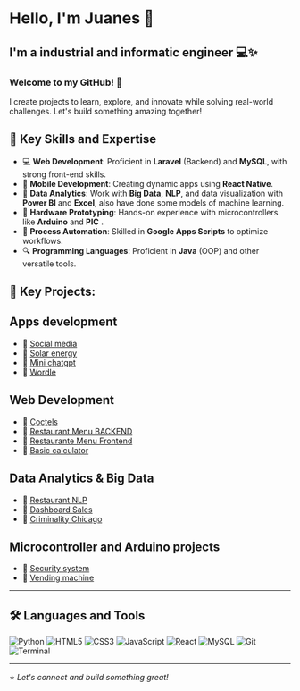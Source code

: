 # Hello, I'm Juanes 👋

## I'm a industrial and informatic engineer 💻✨

### Welcome to my GitHub! 🚀
I create projects to learn, explore, and innovate while solving real-world challenges. Let's build something amazing together!

## 🌟 Key Skills and Expertise
- 💻 **Web Development**: Proficient in **Laravel** (Backend) and **MySQL**, with strong front-end skills.
- 📱 **Mobile Development**: Creating dynamic apps using **React Native**.
- 🔐 **Data Analytics**: Work with  **Big Data**, **NLP**, and data visualization with **Power BI** and **Excel**, also have done some models of machine learning.
- 🔧 **Hardware Prototyping**: Hands-on experience with microcontrollers like **Arduino** and **PIC** .
- 🚀 **Process Automation**: Skilled in **Google Apps Scripts** to optimize workflows.
- 🔍 **Programming Languages**: Proficient in **Java** (OOP) and other versatile tools.

## 🚀 Key Projects:
## Apps development
  - 🔗 [Social media ](https://github.com/Nightjuanes/Red_social/tree/main)
  - 🔗 [Solar energy ](https://github.com/sebastiangombaUni/SolarLinkApp)
  - 🔗 [Mini chatgpt ](https://github.com/Nightjuanes/chatgpt)
  - 🔗 [Wordle](https://github.com/Nightjuanes/scrumble)
## Web Development
- 🔗 [Coctels](https://github.com/Nightjuanes/Repertorio-de-Cocteles)
- 🔗 [Restaurant Menu BACKEND ](https://github.com/Nightjuanes/product-app)
- 🔗 [Restaurante Menu Frontend ](https://github.com/andreaurro24/proyecto1)
- 🔗 [Basic calculator](https://github.com/Nightjuanes/calculator)

## Data Analytics & Big Data
- 🔗 [Restaurant NLP](https://github.com/Nightjuanes/NLP_REVIEWS)
- 🔗 [ Dashboard Sales](https://github.com/Nightjuanes/Dashboard_sales)
- 🔗 [Criminality Chicago](https://github.com/Nightjuanes/Crimanilty_Bigdata)

## Microcontroller and Arduino projects
- 🔗 [Security system](https://github.com/Nightjuanes/Security_system)
- 🔗 [Vending machine](https://github.com/Nightjuanes/Security_system)


---
## 🛠️ Languages and Tools
![Python](https://img.shields.io/badge/-Python-3776AB?style=flat-square&logo=python&logoColor=white)
![HTML5](https://img.shields.io/badge/-HTML5-E34F26?style=flat-square&logo=html5&logoColor=white)
![CSS3](https://img.shields.io/badge/-CSS3-1572B6?style=flat-square&logo=css3)
![JavaScript](https://img.shields.io/badge/-JavaScript-F7DF1E?style=flat-square&logo=javascript&logoColor=black)
![React](https://img.shields.io/badge/-React-61DAFB?style=flat-square&logo=react&logoColor=black)
![MySQL](https://img.shields.io/badge/-MySQL-4479A1?style=flat-square&logo=mysql&logoColor=white)
![Git](https://img.shields.io/badge/-Git-F05032?style=flat-square&logo=git&logoColor=white)
![Terminal](https://img.shields.io/badge/-Terminal-black?style=flat-square&logo=windows-terminal)

---
⭐️ *Let's connect and build something great!*
